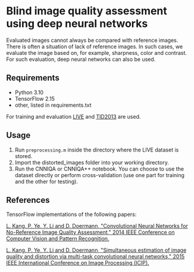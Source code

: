# Blind image quality assessment using deep neural networks
Evaluated images cannot always be compared with reference images. There is often a situation of  lack of reference images. In such cases, we evaluate the image based on, for example, sharpness, color  and contrast. For such evaluation, deep neural networks can also be used.

## Requirements
- Python 3.10
- TensorFlow 2.15
- other, listed in requirements.txt
  
For training and evaluation [LIVE](https://live.ece.utexas.edu/research/quality/subjective.htmtid2013) and [TID2013](https://www.ponomarenko.info/tid2013.htm) are used.

## Usage

1. Run `preprocessing.m` inside the directory where the LIVE dataset is stored.
2. Import the distorted_images folder into your working directory.
3. Run the CNNIQA or CNNIQA++ notebook. You can choose to use the dataset directly or perform cross-validation (use one part for training and the other for testing).

## References
TensorFlow implementations of the following papers:

[L. Kang, P. Ye, Y. Li and D. Doermann, "Convolutional Neural Networks for No-Reference Image Quality Assessment," 2014 IEEE Conference on Computer Vision and Pattern Recognition.](https://ieeexplore.ieee.org/document/6909620)

[L. Kang, P. Ye, Y. Li and D. Doermann, "Simultaneous estimation of image quality and distortion via multi-task convolutional neural networks," 2015 IEEE International Conference on Image Processing (ICIP).](https://ieeexplore.ieee.org/document/7351311)



